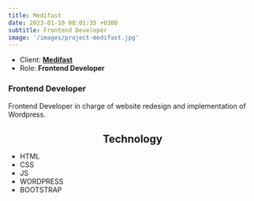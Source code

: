 ```yaml
---
title: Medifast
date: 2023-01-10 08:01:35 +0300
subtitle: Frontend Developer
image: '/images/project-medifast.jpg'
---
```


<ul class="list-inline item-details">
    <li>Client:
        <strong><a href="https://www.medifastinc.com/">Medifast</a>
        </strong>
    </li>
    <li>Role:
        <strong>Frontend Developer</strong>
    </li>
</ul>

<h3>Frontend Developer</h3>
Frontend Developer in charge of website redesign and implementation of Wordpress.

<h2 style="text-align: center; margin-bottom: 10px;">Technology</h2>
<ul class="list-inline item-details">
    <li>HTML</li>
    <li>CSS</li>
    <li>JS</li>
    <li>WORDPRESS</li>
    <li>BOOTSTRAP</li>
</ul>